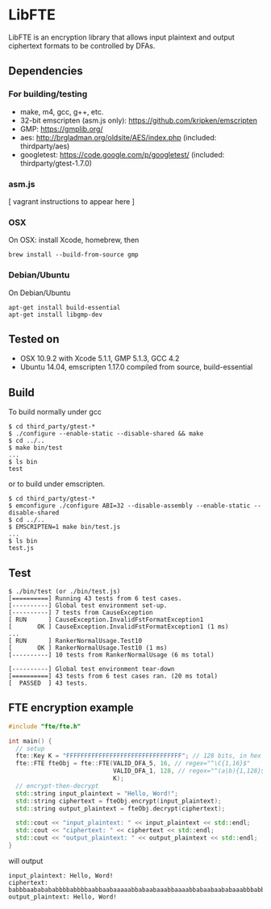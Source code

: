 LibFTE
======

LibFTE is an encryption library that allows input plaintext and output ciphertext formats to be controlled by DFAs.

Dependencies
------------

### For building/testing

* make, m4, gcc, g++, etc.
* 32-bit emscripten (asm.js only): https://github.com/kripken/emscripten
* GMP: https://gmplib.org/
* aes: http://brgladman.org/oldsite/AES/index.php (included: thirdparty/aes)
* googletest: https://code.google.com/p/googletest/ (included: thirdparty/gtest-1.7.0)

### asm.js

[ vagrant instructions to appear here ]

### OSX

On OSX: install Xcode, homebrew, then

```
brew install --build-from-source gmp
```

### Debian/Ubuntu

On Debian/Ubuntu

```
apt-get install build-essential
apt-get install libgmp-dev
```

Tested on
---------

* OSX 10.9.2 with Xcode 5.1.1, GMP 5.1.3, GCC 4.2
* Ubuntu 14.04, emscripten 1.17.0 compiled from source, build-essential

Build
-----

To build normally under gcc

```
$ cd third_party/gtest-*
$ ./configure --enable-static --disable-shared && make
$ cd ../..
$ make bin/test
...
$ ls bin
test
```

or to build under emscripten.

```
$ cd third_party/gtest-*
$ emconfigure ./configure ABI=32 --disable-assembly --enable-static --disable-shared
$ cd ../..
$ EMSCRIPTEN=1 make bin/test.js
...
$ ls bin
test.js
```

Test
----

```
$ ./bin/test (or ./bin/test.js)
[==========] Running 43 tests from 6 test cases.
[----------] Global test environment set-up.
[----------] 7 tests from CauseException
[ RUN      ] CauseException.InvalidFstFormatException1
[       OK ] CauseException.InvalidFstFormatException1 (1 ms)
...
[ RUN      ] RankerNormalUsage.Test10
[       OK ] RankerNormalUsage.Test10 (1 ms)
[----------] 10 tests from RankerNormalUsage (6 ms total)

[----------] Global test environment tear-down
[==========] 43 tests from 6 test cases ran. (20 ms total)
[  PASSED  ] 43 tests.
```

FTE encryption example
----------------------

```c++
#include "fte/fte.h"

int main() {
  // setup
  fte::Key K = "FFFFFFFFFFFFFFFFFFFFFFFFFFFFFFFF"; // 128 bits, in hex
  fte::FTE fteObj = fte::FTE(VALID_DFA_5, 16, // regex="^\C{1,16}$"
                             VALID_DFA_1, 128, // regex="^(a|b){1,128}$"
                             K);
  // encrypt-then-decrypt
  std::string input_plaintext = "Hello, Word!";
  std::string ciphertext = fteObj.encrypt(input_plaintext);
  std::string output_plaintext = fteObj.decrypt(ciphertext);

  std::cout << "input_plaintext: " << input_plaintext << std::endl;
  std::cout << "ciphertext: " << ciphertext << std::endl;
  std::cout << "output_plaintext: " << output_plaintext << std::endl;
}
```

will output

```
input_plaintext: Hello, Word!
ciphertext: babbbaababababbbbabbbbaabbaabaaaaabbabaabaaabbaaaabbabaabaababaaabbbabbbaabababaaabbaabababbbbbbaabbbaaaaaaabbbbbabaabbbaaaabab
output_plaintext: Hello, Word!
```
